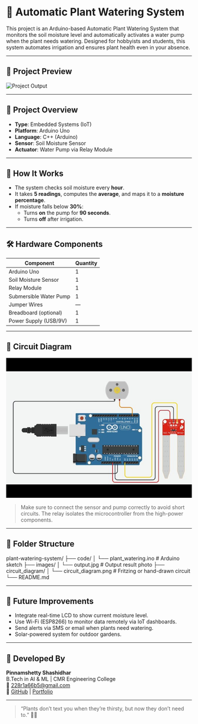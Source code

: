 # 🌱 Automatic Plant Watering System

This project is an Arduino-based Automatic Plant Watering System that monitors the soil moisture level and automatically activates a water pump when the plant needs watering. Designed for hobbyists and students, this system automates irrigation and ensures plant health even in your absence.

---

## 📸 Project Preview

<img src="images/output.jpg" alt="Project Output" width="500"/>

---

## 📌 Project Overview

- **Type**: Embedded Systems (IoT)
- **Platform**: Arduino Uno
- **Language**: C++ (Arduino)
- **Sensor**: Soil Moisture Sensor
- **Actuator**: Water Pump via Relay Module

---

## 🔧 How It Works

- The system checks soil moisture every **hour**.
- It takes **5 readings**, computes the **average**, and maps it to a **moisture percentage**.
- If moisture falls below **30%**:
  - Turns **on** the pump for **90 seconds**.
  - Turns **off** after irrigation.

---

## 🛠️ Hardware Components

| Component              | Quantity |
|------------------------|----------|
| Arduino Uno            | 1        |
| Soil Moisture Sensor   | 1        |
| Relay Module           | 1        |
| Submersible Water Pump | 1        |
| Jumper Wires           | —        |
| Breadboard (optional)  | 1        |
| Power Supply (USB/9V)  | 1        |

---

## 🔌 Circuit Diagram

<img src="circuit_diagram/circuit_diagram.png" alt="Circuit Diagram" width="600"/>

> Make sure to connect the sensor and pump correctly to avoid short circuits. The relay isolates the microcontroller from the high-power components.

---

## 📁 Folder Structure

plant-watering-system/
├── code/
│ └── plant_watering.ino # Arduino sketch
├── images/
│ └── output.jpg # Output result photo
├── circuit_diagram/
│ └── circuit_diagram.png # Fritzing or hand-drawn circuit
└── README.md


---

## 🚀 Future Improvements

- Integrate real-time LCD to show current moisture level.
- Use Wi-Fi (ESP8266) to monitor data remotely via IoT dashboards.
- Send alerts via SMS or email when plants need watering.
- Solar-powered system for outdoor gardens.

---

## 🙌 Developed By

**Pinnamshetty Shashidhar**  
B.Tech in AI & ML | CMR Engineering College  
📧 [228r1a66b5@gmail.com](mailto:228r1a66b5@gmail.com)  
🔗 [GitHub](https://github.com/shashidharpb5) | [Portfolio](https://shashidharpb5.github.io)

---

> “Plants don’t text you when they’re thirsty, but now they don’t need to.” 🌿💧

